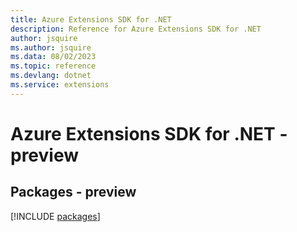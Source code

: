 ```yaml
---
title: Azure Extensions SDK for .NET
description: Reference for Azure Extensions SDK for .NET
author: jsquire
ms.author: jsquire
ms.data: 08/02/2023
ms.topic: reference
ms.devlang: dotnet
ms.service: extensions
---
```

# Azure Extensions SDK for .NET - preview
## Packages - preview
[!INCLUDE [packages](extensions-index.md)]